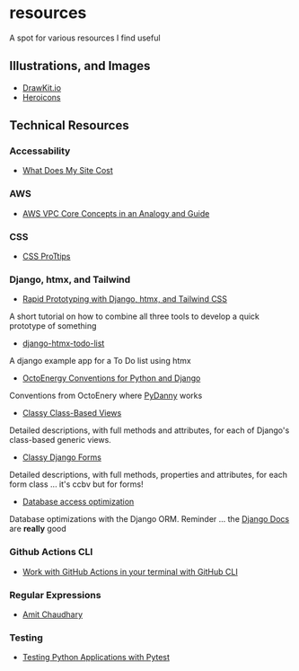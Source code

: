# resources
A spot for various resources I find useful


## Illustrations, and Images

* [DrawKit.io](https://www.drawkit.io)
* [Heroicons](https://heroicons.com)


## Technical Resources

### Accessability

* [What Does My Site Cost](https://whatdoesmysitecost.com)

### AWS

* [AWS VPC Core Concepts in an Analogy and Guide](https://start.jcolemorrison.com/aws-vpc-core-concepts-analogy-guide/)

### CSS

* [CSS ProTtips](http://github.com/AllThingsSmitty/css-protips)


### Django, htmx, and Tailwind

* [Rapid Prototyping with Django, htmx, and Tailwind CSS](https://testdriven.io/blog/django-htmx-tailwind/)

A short tutorial on how to combine all three tools to develop a quick prototype of something

* [django-htmx-todo-list](https://github.com/OmenApps/django-htmx-todo-list)

A django example app for a To Do list using htmx

* [OctoEnergy Conventions for Python and Django](https://github.com/octoenergy/conventions/blob/master/python.md)

Conventions from OctoEnery where [PyDanny](https://twitter.com/pydanny) works

* [Classy Class-Based Views](https://ccbv.co.uk)

Detailed descriptions, with full methods and attributes, for each of Django's class-based generic views.

* [Classy Django Forms](https://cdf.9vo.lt)

Detailed descriptions, with full methods, properties and attributes, for each form class ... it's ccbv but for forms!

* [Database access optimization](https://docs.djangoproject.com/en/3.2/topics/db/optimization/)

Database optimizations with the Django ORM. Reminder ... the [Django Docs](https://docs.djangoproject.com/en/) are **really** good


### Github Actions CLI

* [Work with GitHub Actions in your terminal with GitHub CLI](https://github.blog/2021-04-15-work-with-github-actions-in-your-terminal-with-github-cli/?utm_campaign=Django%2BNewsletter&utm_medium=web&utm_source=Django_Newsletter_72)


### Regular Expressions

* [Amit Chaudhary](https://amitness.com/regex/)


### Testing

* [Testing Python Applications with Pytest](https://stribny.name/blog/pytest/)
